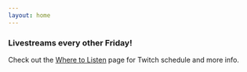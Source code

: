 ```yaml
---
layout: home
---
```


### Livestreams every other Friday!

Check out the [Where to Listen](content) page for Twitch schedule and more info.